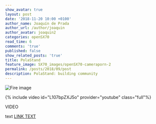 ```yaml
---
show_avatar: true
layout: post
date: '2018-11-20 10:00 +0100'
author_name: Joaquín de Prada
author_url: /author/joaquin
author_avatar: joaquin2
categories: openSX70
read_time: 6
comments: 'true'
published: false
show_related_posts: 'true'
title: PolaStand
feature_image: SX70_images/openSX70-cameraporn-2
permalink: /posts/2018/09/post
description: PolaStand: building community
---
```


![Fire image]({{site.url}}/{{site.baseurl}}img/2018/10/2018-10-20-Polastand-1.jpg)




{% include video id="L107bpZXJ5o" provider="youtube" class="full"%}

VIDEO

text [LINK TEXT](http://www.opensx70.com)




